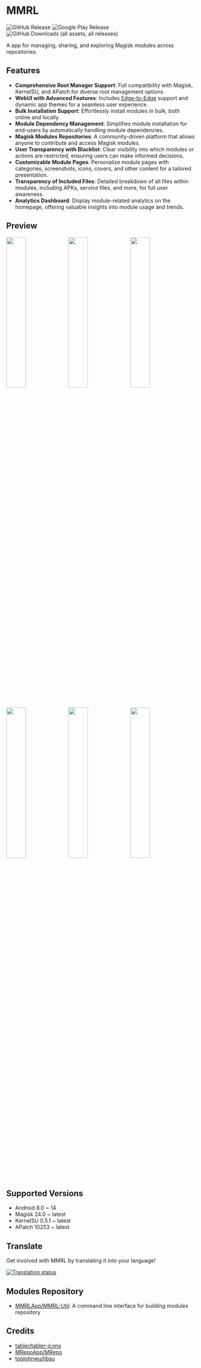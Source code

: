 # MMRL


![GitHub Release](https://img.shields.io/github/v/release/MMRLApp/MMRL?label=Latest%20Release)
![Google Play Release](https://img.shields.io/endpoint?url=https%3A%2F%2Fplay.cuzi.workers.dev%2Fplay%3Fi%3Dcom.dergoogler.mmrl%26l%3DInstalls%26m%3D%24shortinstalls&label=Google%20Play&color=red)
![GitHub Downloads (all assets, all releases)](https://img.shields.io/github/downloads/MMRLApp/MMRL/total?label=GitHub%20Downloads)

A app for managing, sharing, and exploring Magisk modules across repositories.

## Features

- **Comprehensive Root Manager Support**: Full compatibility with Magisk, KernelSU, and APatch for diverse root management options.
- **WebUI with Advanced Features**: Includes [Edge-to-Edge](https://developer.android.com/develop/ui/compose/layouts/insets) support and dynamic app themes for a seamless user experience.
- **Bulk Installation Support**: Effortlessly install modules in bulk, both online and locally.
- **Module Dependency Management**: Simplifies module installation for end-users by automatically handling module dependencies.
- **Magisk Modules Repositories**: A community-driven platform that allows anyone to contribute and access Magisk modules.
- **User Transparency with Blacklist**: Clear visibility into which modules or actions are restricted, ensuring users can make informed decisions.
- **Customizable Module Pages**: Personalize module pages with categories, screenshots, icons, covers, and other content for a tailored presentation.
- **Transparency of Included Files**: Detailed breakdown of all files within modules, including APKs, service files, and more, for full user awareness.
- **Analytics Dashboard**: Display module-related analytics on the homepage, offering valuable insights into module usage and trends.

## Preview

<p>
  <img src="fastlane/metadata/android/en-US/images/phoneScreenshots/1.png" width="32%" />
  <img src="fastlane/metadata/android/en-US/images/phoneScreenshots/2.png" width="32%" />
  <img src="fastlane/metadata/android/en-US/images/phoneScreenshots/3.png" width="32%" />
  <img src="fastlane/metadata/android/en-US/images/phoneScreenshots/4.png" width="32%" />
  <img src="fastlane/metadata/android/en-US/images/phoneScreenshots/5.png" width="32%" />
  <img src="fastlane/metadata/android/en-US/images/phoneScreenshots/6.png" width="32%" />
</p>

## Supported Versions

- Android 8.0 ~ 14
- Magisk 24.0 ~ latest
- KernelSU 0.5.1 ~ latest
- APatch 10253 ~ latest

## Translate

Get involved with MMRL by translating it into your language!

[![Translation status](https://hosted.weblate.org/widget/mmrlapp/mmrl-main/multi-auto.svg)](https://hosted.weblate.org/engage/mmrlapp/)

## Modules Repository

- [MMRLApp/MMRL-Util](https://github.com/MMRLApp/MMRL-Util): A command line interface for building modules repository

## Credits

- [tabler/tabler-icons](https://github.com/tabler/tabler-icons.git)
- [MRepoApp/MRepo](https://github.com/MRepoApp/MRepo)
- [topjohnwu/libsu](https://github.com/topjohnwu/libsu)
